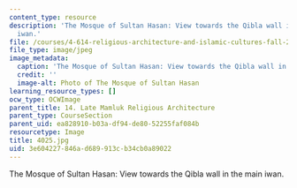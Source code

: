 ```yaml
---
content_type: resource
description: 'The Mosque of Sultan Hasan: View towards the Qibla wall in the main
  iwan.'
file: /courses/4-614-religious-architecture-and-islamic-cultures-fall-2002/3e604227846ad689913cb34cb0a89022_4025.jpg
file_type: image/jpeg
image_metadata:
  caption: 'The Mosque of Sultan Hasan: View towards the Qibla wall in the main iwan.'
  credit: ''
  image-alt: Photo of The Mosque of Sultan Hasan
learning_resource_types: []
ocw_type: OCWImage
parent_title: 14. Late Mamluk Religious Architecture
parent_type: CourseSection
parent_uid: ea828910-b03a-df94-de80-52255faf084b
resourcetype: Image
title: 4025.jpg
uid: 3e604227-846a-d689-913c-b34cb0a89022
---
```

The Mosque of Sultan Hasan: View towards the Qibla wall in the main iwan.

